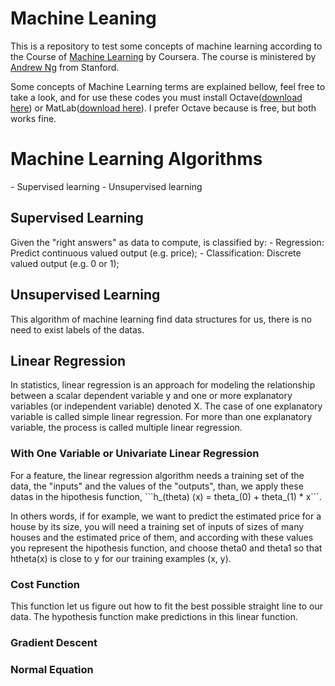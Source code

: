 Machine Leaning 
===============

This is a repository to test some concepts of machine learning according to the Course of [Machine Learning](https://www.coursera.org/course/ml) by Coursera. The course is ministered by [Andrew Ng](http://cs.stanford.edu/people/ang/) from Stanford.

Some concepts of Machine Learning terms are explained bellow, feel free to take a look, and for use these codes you must install Octave([download here](https://www.gnu.org/software/octave/download.html)) or MatLab([download here](http://www.mathworks.com/downloads/web_downloads/?s_tid=hp_ff_s_downloads)).
I prefer Octave because is free, but both works fine.

<h1>Machine Learning Algorithms</h1>
- Supervised learning
- Unsupervised learning

<h2>Supervised Learning</h2>
Given the "right answers" as data to compute, is classified by:
- Regression: Predict continuous valued output (e.g. price);
- Classification: Discrete valued output (e.g. 0 or 1);

<h2>Unsupervised Learning</h2>
This algorithm of machine learning find data structures for us, there is no need to exist labels of the datas.

<h2>Linear Regression</h2>
In statistics, linear regression is an approach for modeling the relationship between a scalar dependent variable y and one or more explanatory variables (or independent variable) denoted X. The case of one explanatory variable is called simple linear regression. For more than one explanatory variable, the process is called multiple linear regression.

<h3>With One Variable or Univariate Linear Regression</h3>
For a feature, the linear regression algorithm needs a training set of the data, the "inputs" and the values of the "outputs", than, we apply these datas in the hipothesis function, 
```h_(theta) (x) = theta_(0) + theta_(1) * x```. 

In others words, if for example, we want to predict the estimated price for a house by its size, you will need a training set of inputs of sizes of many houses and the estimated price of them, and according with these values you represent the hipothesis function, and choose theta0 and theta1 so that htheta(x) is close to y for our training examples (x, y).

<h3>Cost Function</h3>
This function let us figure out how to fit the best possible straight line to our data. The hypothesis function make predictions in this linear function.

<h3>Gradient Descent</h3>

<h3>Normal Equation</h3>

